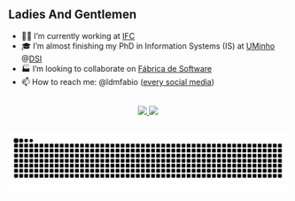 <h2 align="left">Ladies And Gentlemen</h2>
<div>

- 👨‍🏫 I’m currently working at <a href="http://araquari.ifc.edu.br">IFC</a>
- 🎓 I’m almost finishing my PhD in Information Systems (IS) at <a href="https://www.uminho.pt/PT">UMinho</a> @<a href="http://www.dsi.uminho.pt/">DSI</a>
- 🏭 I’m looking to collaborate on <a href="https://fabricadesoftware.ifc.edu.br/pt-br/">Fábrica de Software</a>
- 📫 How to reach me: @ldmfabio (<a href="https://about.me/ldmfabio">every social media</a>)

</div>

##

<div align="center">
  <a href="https://github.com/ldmfabio">
  <img height="180em" src="https://github-readme-stats.vercel.app/api?username=ldmfabio&show_icons=true&theme=dark&include_all_commits=true&count_private=true"/>
  <img height="180em" src="https://github-readme-stats.vercel.app/api/top-langs/?username=ldmfabio&layout=compact&langs_count=7&theme=dark"/>
</div>

##

![Snake animation](https://github.com/ldmfabio/ldmfabio/blob/output/github-contribution-grid-snake.svg)
